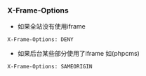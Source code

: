 ### X-Frame-Options
* 如果全站没有使用iframe
```
X-Frame-Options: DENY
```
* 如果后台某些部分使用了iframe 如(phpcms)
```
X-Frame-Options: SAMEORIGIN
```
